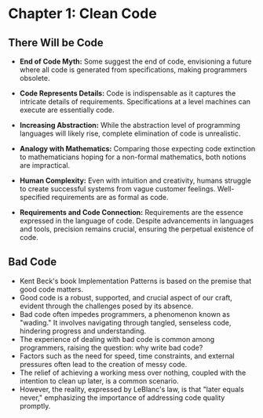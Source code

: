 # Chapter 1: Clean Code

## There Will be Code

* **End of Code Myth:** Some suggest the end of code, envisioning a future where all code is generated from specifications, making programmers obsolete.

* **Code Represents Details:** Code is indispensable as it captures the intricate details of requirements. Specifications at a level machines can execute are essentially code.

* **Increasing Abstraction:** While the abstraction level of programming languages will likely rise, complete elimination of code is unrealistic.

* **Analogy with Mathematics:** Comparing those expecting code extinction to mathematicians hoping for a non-formal mathematics, both notions are impractical.

* **Human Complexity:** Even with intuition and creativity, humans struggle to create successful systems from vague customer feelings. Well-specified requirements are as formal as code.

* **Requirements and Code Connection:** Requirements are the essence expressed in the language of code. Despite advancements in languages and tools, precision remains crucial, ensuring the perpetual existence of code.

## Bad Code

- Kent Beck's book Implementation Patterns is based on the premise that good code matters.
- Good code is a robust, supported, and crucial aspect of our craft, evident through the challenges posed by its absence.
- Bad code often impedes programmers, a phenomenon known as "wading." It involves navigating through tangled, senseless code, hindering progress and understanding.
- The experience of dealing with bad code is common among programmers, raising the question: why write bad code?
- Factors such as the need for speed, time constraints, and external pressures often lead to the creation of messy code.
- The relief of achieving a working mess over nothing, coupled with the intention to clean up later, is a common scenario.
- However, the reality, expressed by LeBlanc's law, is that "later equals never," emphasizing the importance of addressing code quality promptly.
